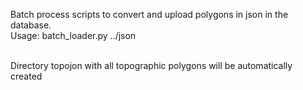 Batch process scripts to convert and upload polygons in json in the database.
<br>
Usage:
batch_loader.py ../json

<br>Directory topojon with all topographic polygons will be automatically created
